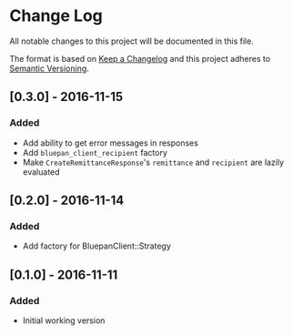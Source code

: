 # Change Log
All notable changes to this project will be documented in this file.

The format is based on [Keep a Changelog](http://keepachangelog.com/)
and this project adheres to [Semantic Versioning](http://semver.org/).

## [0.3.0] - 2016-11-15
### Added
- Add ability to get error messages in responses
- Add `bluepan_client_recipient` factory
- Make `CreateRemittanceResponse`'s `remittance` and `recipient` are lazily evaluated

## [0.2.0] - 2016-11-14
### Added
- Add factory for BluepanClient::Strategy

## [0.1.0] - 2016-11-11
### Added
- Initial working version
